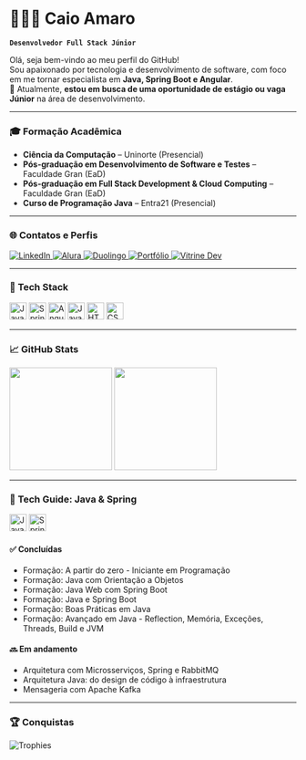 # 👨🏻‍💻 Caio Amaro

**`Desenvolvedor Full Stack Júnior`**

Olá, seja bem-vindo ao meu perfil do GitHub!  
Sou apaixonado por tecnologia e desenvolvimento de software, com foco em me tornar especialista em **Java, Spring Boot e Angular**.  
📌 Atualmente, **estou em busca de uma oportunidade de estágio ou vaga Júnior** na área de desenvolvimento.  

---

### 🎓 Formação Acadêmica

- **Ciência da Computação** – Uninorte (Presencial)  
- **Pós-graduação em Desenvolvimento de Software e Testes** – Faculdade Gran (EaD)  
- **Pós-graduação em Full Stack Development & Cloud Computing** – Faculdade Gran (EaD)  
- **Curso de Programação Java** – Entra21 (Presencial)

---

### 🌐 Contatos e Perfis

<p align="left">
  <a href="https://www.linkedin.com/in/caio-amaro-146775190" target="_blank">
    <img alt="LinkedIn" src="https://img.shields.io/badge/LinkedIn-%234A6E99?style=for-the-badge&logo=linkedin&logoColor=white" />
  </a>
  <a href="https://cursos.alura.com.br/user/caioamaro" target="_blank">
    <img alt="Alura" src="https://img.shields.io/badge/Alura-%23000000?style=for-the-badge&logo=alura&logoColor=white" />
  </a>
  <a href="https://www.duolingo.com/profile/Hamnarok1" target="_blank">
    <img alt="Duolingo" src="https://img.shields.io/badge/Duolingo-%2300B140?style=for-the-badge&logo=duolingo&logoColor=white" />
  </a>
  <a href="https://curriculo-ux.vercel.app/" target="_blank">
    <img alt="Portfólio" src="https://img.shields.io/badge/Portfólio-%230A74FF?style=for-the-badge&logo=react&logoColor=white" />
  </a>
  <a href="https://cursos.alura.com.br/vitrinedev/caioamaro" target="_blank">
    <img alt="Vitrine Dev" src="https://img.shields.io/badge/Vitrine_Dev-%230A74FF?style=for-the-badge&logo=react&logoColor=white" />
  </a>
</p>

---

### 🧰 Tech Stack

<p align="left">
  <img src="https://cdn.jsdelivr.net/gh/devicons/devicon/icons/java/java-original.svg" width="30" title="Java"/>
  <img src="https://cdn.jsdelivr.net/gh/devicons/devicon/icons/spring/spring-original.svg" width="30" title="Spring Boot"/>
  <img src="https://cdn.jsdelivr.net/gh/devicons/devicon/icons/angularjs/angularjs-original.svg" width="30" title="Angular"/>
  <img src="https://cdn.jsdelivr.net/gh/devicons/devicon/icons/javascript/javascript-original.svg" width="30" title="JavaScript"/>
  <img src="https://cdn.jsdelivr.net/gh/devicons/devicon/icons/html5/html5-original.svg" width="30" title="HTML"/>
  <img src="https://cdn.jsdelivr.net/gh/devicons/devicon/icons/css3/css3-original.svg" width="30" title="CSS"/>
</p>

---

### 📈 GitHub Stats

<p align="left">
  <img height="180em" src="https://github-readme-stats.vercel.app/api?username=caioamaro&show_icons=true&theme=dark&locale=pt-br" />
  <img height="180em" src="https://github-readme-stats.vercel.app/api/top-langs/?username=caioamaro&theme=dark&layout=compact&custom_title=Tecnologias&langs_count=9" />
</p>

---

### 🧠 Tech Guide: Java & Spring

<p align="left">
  <img src="https://cdn.jsdelivr.net/gh/devicons/devicon/icons/java/java-original.svg" width="30" title="Java" />
  <img src="https://cdn.jsdelivr.net/gh/devicons/devicon/icons/spring/spring-original.svg" width="30" title="Spring" />
</p>

#### ✅ Concluídas

- Formação: A partir do zero - Iniciante em Programação  
- Formação: Java com Orientação a Objetos  
- Formação: Java Web com Spring Boot  
- Formação: Java e Spring Boot  
- Formação: Boas Práticas em Java  
- Formação: Avançado em Java - Reflection, Memória, Exceções, Threads, Build e JVM  

#### 🔜 Em andamento

- Arquitetura com Microsserviços, Spring e RabbitMQ  
- Arquitetura Java: do design de código à infraestrutura  
- Mensageria com Apache Kafka  

---

### 🏆 Conquistas

![Trophies](https://github-profile-trophy.vercel.app/?username=CaioAmaro&title=Commits,Repositories,Experience,Stars&theme=darkhub)
